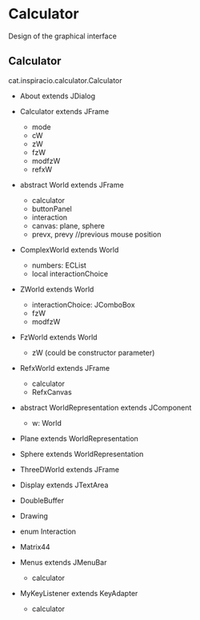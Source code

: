 # Calculator

Design of the graphical interface

## Calculator

cat.inspiracio.calculator.Calculator

* About extends JDialog

* Calculator extends JFrame
    - mode
    - cW
    - zW
    - fzW
    - modfzW
    - refxW

* abstract World extends JFrame
    - calculator
    - buttonPanel
    - interaction
    - canvas: plane, sphere
    - prevx, prevy //previous mouse position
        
* ComplexWorld extends World
    - numbers: ECList
    - local interactionChoice
    
* ZWorld extends World
    - interactionChoice: JComboBox
    - fzW
    - modfzW

* FzWorld extends World
    - zW (could be constructor parameter)

* RefxWorld extends JFrame
    - calculator
    - RefxCanvas
    
* abstract WorldRepresentation extends JComponent
    - w: World

* Plane extends WorldRepresentation
* Sphere extends WorldRepresentation

* ThreeDWorld extends JFrame

* Display extends JTextArea
* DoubleBuffer
* Drawing
* enum Interaction
* Matrix44
* Menus extends JMenuBar
    - calculator
* MyKeyListener extends KeyAdapter
    - calculator